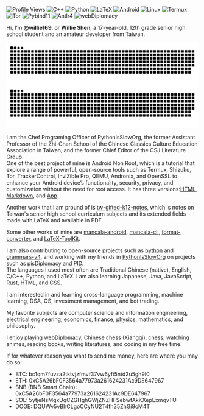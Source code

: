 ![Profile Views](https://komarev.com/ghpvc/?username=Willie169&color=brightgreen&label=Profile+Views&abbreviated=true)
![C++](https://img.shields.io/badge/C++-00599C)
![Python](https://img.shields.io/badge/Python-3776AB)
![LaTeX](https://img.shields.io/badge/LaTeX-008080)
![Android](https://img.shields.io/badge/Android-3DDC84)
![Linux](https://img.shields.io/badge/Linux-FCC624)
![Termux](https://img.shields.io/badge/Termux-000000)
![Tor](https://img.shields.io/badge/Tor-80449C)
![Pybind11](https://img.shields.io/badge/Pybind11-A49B6B)
![Antlr4](https://img.shields.io/badge/Antlr4-ed312f)
![webDiplomacy](https://img.shields.io/badge/webDiplomacy-35781D)

Hi, I’m **@willie169**, or **Willie Shen**, a 17-year-old, 12th grade senior high school student and an amateur developer from Taiwan.

![github contribution grid snake animation](https://raw.githubusercontent.com/Willie169/Willie169/output/github-contribution-grid-snake-dark.svg#gh-dark-mode-only)
![github contribution grid snake animation](https://raw.githubusercontent.com/Willie169/Willie169/output/github-contribution-grid-snake.svg#gh-light-mode-only)

I am the Chef Programing Officer of PythonIsSlowOrg, the former Assistant Professor of the Zhi-Chan School of the Chinese Classics Culture Education Association in Taiwan, and the former Chief Editor of the CSJ Literature Group.<br>
One of the best project of mine is Android Non Root, which is a tutorial that explore a range of powerful, open-source tools such as Termux, Shizuku, Tor, TrackerControl, InviZible Pro, QEMU, Andronix, and OpenSSL to enhance your Android device’s functionality, security, privacy, and customization without the need for root access. It has three versions:[HTML](https://willie169.github.io), [Markdown](https://github.com/Willie169/Android-Non-Root), and [App](https://github.com/Willie169/Android-Non-Root-App).

Another work that I am pround of is [tw-gifted-k12-notes](https://github.com/Willie169/tw-gifted-k12-notes), which is notes on Taiwan's senior high school curriculum subjects and its extended fields made with LaTeX and available in PDF.

Some other works of mine are [mancala-android](https://github.com/Willie169/mancala-android), [mancala-cli](https://github.com/Willie169/mancala-cli), [format-converter](https://github.com/Willie169/format-converter), and [LaTeX-ToolKit](https://github.com/Willie169/LaTeX-ToolKit).

I am also contributing to open-source projects such as [bython](https://github.com/Willie169/bython) and [grammars-v4](https://github.com/Willie169/grammars-v4), and working with my friends in [PythonIsSlowOrg](https://github.com/PythonIsSlowOrg) on projects such as [pisDiplomacy](https://github.com/PythonIsSlowOrg/pisDiplomacy) and [PID](https://github.com/Willie169/PID).<br>
The languages I used most often are Traditional Chinese (native), English, C/C++, Python, and LaTeX. I am also learning Japanese, Java, JavaScript, Rust, HTML, and CSS.

I am interested in and learning cross-language programming, machine learning, DSA, OS, investment management, and bot trading.

My favorite subjects are computer science and information engineering, electrical engineering, economics, finance, physics, mathematics, and philosophy.

I enjoy playing [webDiplomacy](https://webdiplomacy.net/userprofile.php?userID=222135), Chinese chess (Xiangqi), chess, watching animes, reading books, writing literatures, and coding in my free time.

If for whatever reason you want to send me money, here are where you may do so:
- BTC:
  bc1qm7fuvza2tktvjzfmvf37vw6yft5ntd2u5gh9l0
- ETH:
  0xC5A26bF0F3564a77973a261624231Ac9DE647967
- BNB (BNB Smart Chain):
  0xC5A26bF0F3564a77973a261624231Ac9DE647967
- SOL:
  5ytjeNsMqxUqCZGHghGWjZNZHFSebwfAkKXepExmqvTU
- DOGE:
  DQUWv5vBhCLgoCCyNU2T4fh35ZhGi9cM4T